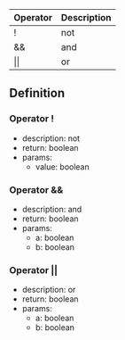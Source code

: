 |Operator   |Description  |
|-----------|-------------|
|!					|not					|
|&&					|and					|
|\|\|				|or						|

## Definition

### Operator !

- description: not
- return: boolean
- params:
	- value: boolean

### Operator &&

- description: and
- return: boolean
- params:
	- a: boolean
	- b: boolean

### Operator ||

- description: or
- return: boolean
- params:
	- a: boolean
	- b: boolean
